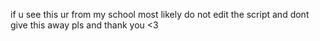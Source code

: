 if u see this ur from my school most likely do not edit the script and dont give this away pls and thank you <3
